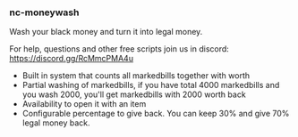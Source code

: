 ### nc-moneywash

Wash your black money and turn it into legal money.

For help, questions and other free scripts join us in discord: https://discord.gg/RcMmcPMA4u

- Built in system that counts all markedbills together with worth
- Partial washing of markedbills, if you have total 4000 markedbills and you wash 2000, you'll get markedbills with 2000 worth back
- Availability to open it with an item
- Configurable percentage to give back. You can keep 30% and give 70% legal money back.
